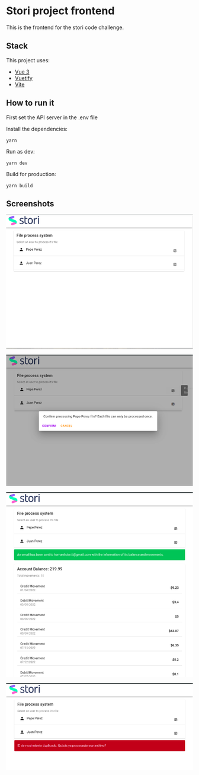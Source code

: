 # Stori project frontend
This is the frontend for the stori code challenge.

## Stack
This project uses:
- [Vue 3](https://vuejs.org/)
- [Vuetify](https://next.vuetifyjs.com/en/)
- [Vite](https://vitejs.dev/)


## How to run it 
First set the API server in the .env file

Install the dependencies:
```
yarn
```

Run as dev:
```
yarn dev
```

Build for production:
```
yarn build
```

## Screenshots
![start](./screenshots/inicio.png)

![popup](./screenshots/popup.png)

![balance](./screenshots/balance.png)

![error](./screenshots/error.png)